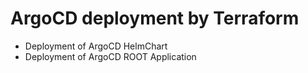 # ArgoCD deployment by Terraform

* Deployment of ArgoCD HelmChart
* Deployment of ArgoCD ROOT Application
